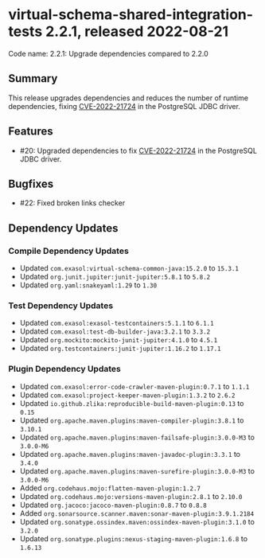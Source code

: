 # virtual-schema-shared-integration-tests 2.2.1, released 2022-08-21

Code name: 2.2.1: Upgrade dependencies compared to 2.2.0

## Summary

This release upgrades dependencies and reduces the number of runtime dependencies, fixing [CVE-2022-21724](https://ossindex.sonatype.org/vulnerability/0f319d1b-e964-4471-bded-db3aeb3c3a29?component-type=maven&component-name=org.postgresql.postgresql&utm_source=ossindex-client&utm_medium=integration&utm_content=1.1.1) in the PostgreSQL JDBC driver.

## Features

* #20: Upgraded dependencies to fix [CVE-2022-21724](https://ossindex.sonatype.org/vulnerability/0f319d1b-e964-4471-bded-db3aeb3c3a29?component-type=maven&component-name=org.postgresql.postgresql&utm_source=ossindex-client&utm_medium=integration&utm_content=1.1.1) in the PostgreSQL JDBC driver.

## Bugfixes

* #22: Fixed broken links checker

## Dependency Updates

### Compile Dependency Updates

* Updated `com.exasol:virtual-schema-common-java:15.2.0` to `15.3.1`
* Updated `org.junit.jupiter:junit-jupiter:5.8.1` to `5.8.2`
* Updated `org.yaml:snakeyaml:1.29` to `1.30`

### Test Dependency Updates

* Updated `com.exasol:exasol-testcontainers:5.1.1` to `6.1.1`
* Updated `com.exasol:test-db-builder-java:3.2.1` to `3.3.2`
* Updated `org.mockito:mockito-junit-jupiter:4.1.0` to `4.5.1`
* Updated `org.testcontainers:junit-jupiter:1.16.2` to `1.17.1`

### Plugin Dependency Updates

* Updated `com.exasol:error-code-crawler-maven-plugin:0.7.1` to `1.1.1`
* Updated `com.exasol:project-keeper-maven-plugin:1.3.2` to `2.6.2`
* Updated `io.github.zlika:reproducible-build-maven-plugin:0.13` to `0.15`
* Updated `org.apache.maven.plugins:maven-compiler-plugin:3.8.1` to `3.10.1`
* Updated `org.apache.maven.plugins:maven-failsafe-plugin:3.0.0-M3` to `3.0.0-M6`
* Updated `org.apache.maven.plugins:maven-javadoc-plugin:3.3.1` to `3.4.0`
* Updated `org.apache.maven.plugins:maven-surefire-plugin:3.0.0-M3` to `3.0.0-M6`
* Added `org.codehaus.mojo:flatten-maven-plugin:1.2.7`
* Updated `org.codehaus.mojo:versions-maven-plugin:2.8.1` to `2.10.0`
* Updated `org.jacoco:jacoco-maven-plugin:0.8.7` to `0.8.8`
* Added `org.sonarsource.scanner.maven:sonar-maven-plugin:3.9.1.2184`
* Updated `org.sonatype.ossindex.maven:ossindex-maven-plugin:3.1.0` to `3.2.0`
* Updated `org.sonatype.plugins:nexus-staging-maven-plugin:1.6.8` to `1.6.13`

